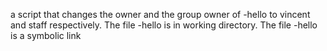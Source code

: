 a script that changes the owner and the group owner of -hello to vincent and staff respectively. The file -hello is in working directory. The file -hello is a symbolic link
